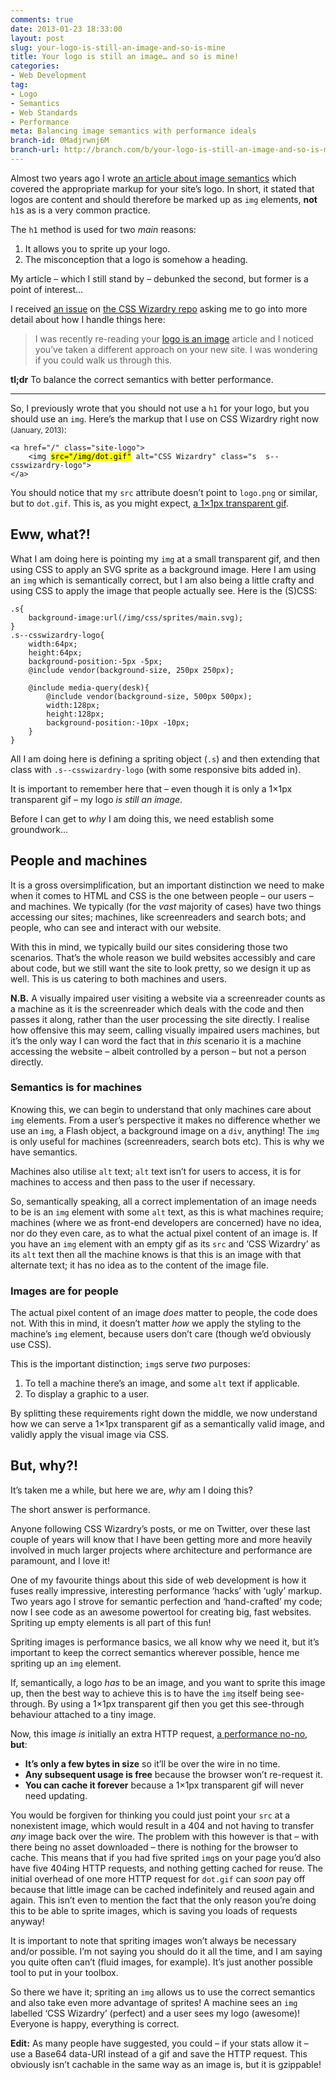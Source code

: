 ```yaml
---
comments: true
date: 2013-01-23 18:33:00
layout: post
slug: your-logo-is-still-an-image-and-so-is-mine
title: Your logo is still an image… and so is mine!
categories:
- Web Development
tag:
- Logo
- Semantics
- Web Standards
- Performance
meta: Balancing image semantics with performance ideals
branch-id: 0Madjrwnj6M
branch-url: http://branch.com/b/your-logo-is-still-an-image-and-so-is-mine-css-wizard
---
```


Almost two years ago I wrote
[an article about image semantics](http://csswizardry.com/2010/10/your-logo-is-an-image-not-a-h1/)
which covered the appropriate markup for your site’s logo. In short, it stated
that logos are content and should therefore be marked up as `img` elements,
**not** `h1`s as is a very common practice.

The `h1` method is used for two _main_ reasons:

1. It allows you to sprite up your logo.
2. The misconception that a logo is somehow a heading.

My article – which I still stand by – debunked the second, but former is a point
of interest…

I received [an issue](https://github.com/csswizardry/csswizardry.github.com/issues/18)
on [the CSS Wizardry repo](https://github.com/csswizardry/csswizardry.github.com/)
asking me to go into more detail about how I handle things here:

> I was recently re-reading your [logo is an image](http://csswizardry.com/2010/10/your-logo-is-an-image-not-a-h1/)
> article and I noticed you’ve taken a different approach on your new site. I
> was wondering if you could walk us through this.

**tl;dr** To balance the correct semantics with better performance.

---

So, I previously wrote that you should not use a `h1` for your logo, but you
should use an `img`. Here’s the markup that I use on CSS Wizardry right now
<small>(January, 2013)</small>:

<pre><code>&lt;a href="/" class="site-logo"&gt;
    &lt;img <mark>src="/img/dot.gif"</mark> alt="CSS Wizardry" class="s  s--csswizardry-logo"&gt;
&lt;/a&gt;
</code></pre>

You should notice that my `src` attribute doesn’t point to `logo.png` or similar,
but to `dot.gif`. This is, as you might expect, [a 1×1px transparent gif](http://csswizardry.com/img/dot.gif).

## Eww, what?!

What I am doing here is pointing my `img` at a small transparent gif, and then
using CSS to apply an SVG sprite as a background image. Here I am using an `img`
which is semantically correct, but I am also being a little crafty and using CSS
to apply the image that people actually see. Here is the (S)CSS:

    .s{
        background-image:url(/img/css/sprites/main.svg);
    }
    .s--csswizardry-logo{
        width:64px;
        height:64px;
        background-position:-5px -5px;
        @include vendor(background-size, 250px 250px);

        @include media-query(desk){
            @include vendor(background-size, 500px 500px);
            width:128px;
            height:128px;
            background-position:-10px -10px;
        }
    }

All I am doing here is defining a spriting object (`.s`) and then extending that
class with `.s--csswizardry-logo` (with some responsive bits added in).

It is important to remember here that – even though it is only a 1×1px
transparent gif – my logo _is still an image_.

Before I can get to _why_ I am doing this, we need establish some groundwork…

## People and machines

It is a gross oversimplification, but an important distinction we need to make
when it comes to HTML and CSS is the one between people – our users – and
machines.  We typically (for the _vast_ majority of cases) have two things
accessing our sites; machines, like screenreaders and search bots; and people,
who can see and interact with our website.

With this in mind, we typically build our sites considering those two scenarios.
That’s the whole reason we build websites accessibly and care about code, but we
still want the site to look pretty, so we design it up as well. This is us
catering to both machines and users.

**N.B.** A visually impaired user visiting a website via a screenreader counts as
a machine as it is the screenreader which deals with the code and then passes it
along, rather than the user processing the site directly. I realise how offensive
this may seem, calling visually impaired users machines, but it’s the only way I
can word the fact that in _this_ scenario it is a machine accessing the website –
albeit controlled by a person – but not a person directly.

### Semantics is for machines

Knowing this, we can begin to understand that only machines care about `img`
elements. From a user’s perspective it makes no difference whether we use an
`img`, a Flash object, a background image on a `div`, anything! The `img` is
only useful for machines (screenreaders, search bots etc). This is why we have
semantics.

Machines also utilise `alt` text; `alt` text isn’t for users to access, it is
for machines to access and then pass to the user if necessary.

So, semantically speaking, all a correct implementation of an image needs to be
is an `img` element with some `alt` text, as this is what machines require;
machines (where we as front-end developers are concerned) have no idea, nor do
they even care, as to what the actual pixel content of an image is. If you have
an `img` element with an empty gif as its `src` and ‘CSS Wizardry’ as its `alt`
text then all the machine knows is that this is an image with that alternate
text; it has no idea as to the content of the image file.

### Images are for people

The actual pixel content of an image _does_ matter to people, the code does not.
With this in mind, it doesn’t matter _how_ we apply the styling to the machine’s
`img` element, because users don’t care (though we’d obviously use CSS).

This is the important distinction; `img`s serve _two_ purposes:

1. To tell a machine there’s an image, and some `alt` text if applicable.
2. To display a graphic to a user.

By splitting these requirements right down the middle, we now understand how we
can serve a 1×1px transparent gif as a semantically valid image, and validly
apply the visual image via CSS.

## But, why?!

It’s taken me a while, but here we are, _why_ am I doing this?

The short answer is performance.

Anyone following CSS Wizardry’s posts, or me on Twitter, over these last couple
of years will know that I have been getting more and more heavily involved in
much larger projects where architecture and performance are paramount, and I
love it!

One of my favourite things about this side of web development is how it fuses
really impressive, interesting performance ‘hacks’ with ‘ugly’ markup. Two years
ago I strove for semantic perfection and ‘hand-crafted’ my code; now I see code
as an awesome powertool for creating big, fast websites. Spriting up empty
elements is all part of this fun!

Spriting images is performance basics, we all know why we need it, but it’s
important to keep the correct semantics wherever possible, hence me spriting up
an `img` element.

If, semantically, a logo _has_ to be an image, and you want to sprite this image
up, then the best way to achieve this is to have the `img` itself being
see-through. By using a 1×1px transparent gif then you get this see-through
behaviour attached to a tiny image.

Now, this image _is_ initially an extra HTTP request,
[a performance no-no](http://csswizardry.com/2013/01/front-end-performance-for-web-designers-and-front-end-developers/#section:http-requests-and-dns-lookups),
**but**:

* **It’s only a few bytes in size** so it’ll be over the wire in no time.
* **Any subsequent usage is free** because the browser won’t re-request it.
* **You can cache it forever** because a 1×1px transparent gif will never need
  updating.

You would be forgiven for thinking you could just point your `src` at a nonexistent
image, which would result in a 404 and not having to transfer _any_ image back
over the wire. The problem with this however is that – with there being no asset
downloaded – there is nothing for the browser to cache. This means that if you
had five sprited `img`s on your page you’d also have five 404ing HTTP requests,
and nothing getting cached for reuse. The initial overhead of one more HTTP
request for `dot.gif` can _soon_ pay off because that little image can be cached
indefinitely and reused again and again. This isn’t even to mention the fact
that the only reason you’re doing this to be able to sprite images, which is
saving you loads of requests anyway!

It is important to note that spriting images won’t always be necessary and/or
possible. I’m not saying you should do it all the time, and I am saying you
quite often can’t (fluid images, for example). It’s just another possible tool
to put in your toolbox.

So there we have it; spriting an `img` allows us to use the correct semantics
and also take even more advantage of sprites! A machine sees an `img` labelled
‘CSS Wizardry’ (perfect) and a user sees my logo (awesome)! Everyone is happy,
everything is correct.

**Edit:** As many people have suggested, you could – if your stats allow it –
use a Base64 data-URI instead of a gif and save the HTTP request. This obviously
isn’t cachable in the same way as an image is, but it is gzippable!
